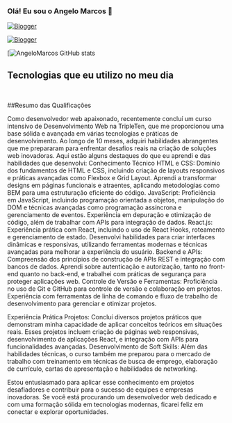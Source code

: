 



### Olá! Eu sou o Angelo Marcos 👋

[![Blogger](https://img.shields.io/website-up-down-green-red/http/monip.org.svg)](https://angelomarcos.github.io/Portifolio/)



[![Blogger](https://img.shields.io/badge/LinkedIn-0077B5?style=for-the-badge&logo=linkedin&logoColor=white)](https://www.linkedin.com/in/angelo-marcos-116122181/)



[![AngeloMarcos GitHub stats](https://github-readme-stats.vercel.app/api?username=AngeloMarcos&theme=blue-green)


## Tecnologias que eu utilizo no meu dia


<div style="display: inline_block"><br/>
    <img align="center" alt>

</div>

##Resumo das Qualificações

Como desenvolvedor web apaixonado, recentemente concluí um curso intensivo de Desenvolvimento Web na TripleTen, que me proporcionou uma base sólida e avançada em várias tecnologias e práticas de desenvolvimento. Ao longo de 10 meses, adquiri habilidades abrangentes que me prepararam para enfrentar desafios reais na criação de soluções web inovadoras. Aqui estão alguns destaques do que eu aprendi e das habilidades que desenvolvi:
Conhecimento Técnico 
    HTML e CSS: Domínio dos fundamentos de HTML e CSS, incluindo criação de layouts responsivos e práticas avançadas como Flexbox e Grid Layout. Aprendi a transformar designs em páginas funcionais e atraentes, aplicando metodologias como BEM para uma estruturação eficiente do código.
    JavaScript: Proficiência em JavaScript, incluindo programação orientada a objetos, manipulação do DOM e técnicas avançadas como programação assíncrona e gerenciamento de eventos. Experiência em depuração e otimização de código, além de trabalhar com APIs para integração de dados.
    React.js: Experiência prática com React, incluindo o uso de React Hooks, roteamento e gerenciamento de estado. Desenvolvi habilidades para criar interfaces dinâmicas e responsivas, utilizando ferramentas modernas e técnicas avançadas para melhorar a experiência do usuário.
    Backend e APIs: Compreensão dos princípios de construção de APIs REST e integração com bancos de dados. Aprendi sobre autenticação e autorização, tanto no front-end quanto no back-end, e trabalhei com práticas de segurança para proteger aplicações web.
    Controle de Versão e Ferramentas: Proficiência no uso de Git e GitHub para controle de versão e colaboração em projetos. Experiência com ferramentas de linha de comando e fluxo de trabalho de desenvolvimento para gerenciar e otimizar projetos.

Experiência Prática
    Projetos: Concluí diversos projetos práticos que demonstram minha capacidade de aplicar conceitos teóricos em situações reais. Esses projetos incluem criação de páginas web responsivas, desenvolvimento de aplicações React, e integração com APIs para funcionalidades avançadas.
    Desenvolvimento de Soft Skills: Além das habilidades técnicas, o curso também me preparou para o mercado de trabalho com treinamento em técnicas de busca de emprego, elaboração de currículo, cartas de apresentação e habilidades de networking.

Estou entusiasmado para aplicar esse conhecimento em projetos desafiadores e contribuir para o sucesso de equipes e empresas inovadoras. Se você está procurando um desenvolvedor web dedicado e com uma formação sólida em tecnologias modernas, ficarei feliz em conectar e explorar oportunidades.
